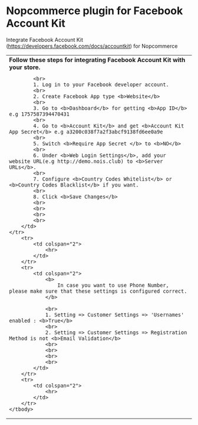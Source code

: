 # Nopcommerce plugin for Facebook Account Kit
Integrate Facebook Account Kit (https://developers.facebook.com/docs/accountkit) for Nopcommerce



<table>
    <tbody>
    <tr>
        <td colspan="2">
            <b>
                Follow these steps for integrating Facebook Account Kit with your store.
            </b>
            <br>

            <br>
            1. Log in to your Facebook developer account.
            <br>
            2. Create Facebook App type <b>Website</b>
            <br>
            3. Go to <b>Dashboard</b> for getting <b>App ID</b> e.g 1757587394470431
            <br>
            4. Go to <b>Account Kit</b> and get <b>Account Kit App Secret</b> e.g a3200c038f7a2f3abcf9138fd6ee0a9e
            <br>
            5. Switch <b>Require App Secret </b> to <b>NO</b>
            <br>
            6. Under <b>Web Login Settings</b>, add your website URL(e.g http://demo.nois.club) to <b>Server URLs</b>.
            <br>
            7. Configure <b>Country Codes Whitelist</b> or <b>Country Codes Blacklist</b> if you want.
            <br>
            8. Click <b>Save Changes</b>
            <br>
            <br>
            <br>
            <br>
        </td>
    </tr>
        <tr>
            <td colspan="2">
                <hr>
            </td>
        </tr>
        <tr>
            <td colspan="2">
                <b>
                    In case you want to use Phone Number, please make sure that these settings is configured correct.
                </b>
              
                <br>
                1. Setting => Customer Settings => 'Usernames' enabled : <b>True</b>
                <br>
                2. Setting => Customer Settings => Registration Method is not <b>Email Validation</b>
                <br>
                <br>
                <br>
                <br>
            </td>
        </tr>
        <tr>
            <td colspan="2">
                <hr>
            </td>
        </tr>
    </tbody>
    
</table>
